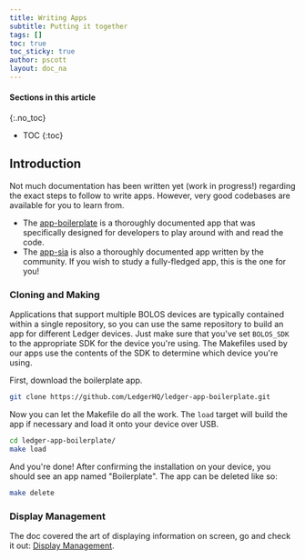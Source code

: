 ```yaml
---
title: Writing Apps
subtitle: Putting it together
tags: []
toc: true
toc_sticky: true
author: pscott
layout: doc_na
---
```


#### Sections in this article
{:.no_toc}
* TOC
{:toc}

## Introduction

Not much documentation has been written yet (work in progress!) regarding the exact steps to follow to write apps. However, very good codebases are available for you to learn from.

-   The [app-boilerplate](https://github.com/LedgerHQ/ledger-app-boilerplate.git) is a thoroughly documented app that was specifically designed for developers to play around with and read the code.
-   The [app-sia](https://github.com/LedgerHQ/app-sia.git) is also a thoroughly documented app written by the community. If you wish to study a fully-fledged app, this is the one for you!

### Cloning and Making

Applications that support multiple BOLOS devices are typically contained within a single repository, so you can use the same repository to build an app for different Ledger devices. Just make sure that you've set `BOLOS_SDK` to the appropriate SDK for the device you're using. The Makefiles used by our apps use the contents of the SDK to determine which device you're using.

First, download the boilerplate app. 

```bash
git clone https://github.com/LedgerHQ/ledger-app-boilerplate.git
```

Now you can let the Makefile do all the work. The `load` target will build the app if necessary and load it onto your device over USB.

```bash
cd ledger-app-boilerplate/
make load
```

And you're done! After confirming the installation on your device, you should see an app named "Boilerplate". The app can be deleted like so:

```bash
make delete
```

### Display Management

The doc covered the art of displaying information on screen, go and check it out: [Display Management](../u_display_management).

